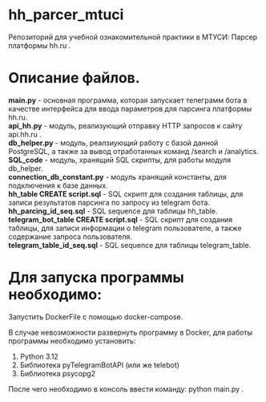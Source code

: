 # hh_parcer_mtuci
Репозиторий для учебной ознакомительной практики в МТУСИ: Парсер платформы hh.ru .

# Описание файлов.
**main.py** - основная программа, которая запускает телеграмм бота в качестве интерфейса для ввода параметров для парсинга платформы hh.ru. \
**api_hh.py** - модуль, реализующий отправку HTTP запросов к сайту api.hh.ru . \
**db_helper.py** - модуль, реалзиующий работу с базой данной PostgreSQL, а также за вывод отработанных команд /search и /analytics. \
**SQL_code** - модуль, хранящий SQL скрипты, для работы модуля db_helper. \
**connection_db_constant.py** - модуль хранящий константы, для подключения к базе данных. \
**hh_table CREATE script.sql** - SQL скрипт для создания таблицы, для записи результатов парсинга по запросу из telegram бота. \
**hh_parcing_id_seq.sql** - SQL sequence для таблицы hh_table. \
**telegram_bot_table CREATE script.sql** - SQL скрипт для создания таблицы, для записи информации о telegram пользователе, а также содержание запроса пользователя. \
**telegram_table_id_seq.sql** - SQL sequence для таблицы telegram_table. 
# Для запуска программы необходимо:
Запустить DockerFile с помощью docker-compose.

В случае невозможности развернуть программу в Docker, для работы программы необходимо установить:

1) Python 3.12
2) Библиотека pyTelegramBotAPI (или же telebot)
3) Библиотека psycopg2 

После чего необходимо в консоль ввести команду: python main.py .

